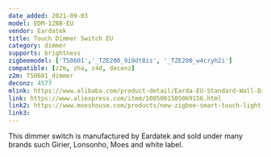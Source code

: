 ```yaml
---
date_added: 2021-09-03
model: EDM-1ZBB-EU
vendor: Eardatek
title: Touch Dimmer Switch EU
category: dimmer
supports: brightness
zigbeemodel: ['TS0601','_TZE200_9i9dt8is', '_TZE200_w4cryh2i']
compatible: [z2m, zha, z4d, deconz]
z2m: TS0601_dimmer
deconz: 4577
mlink: https://www.alibaba.com/product-detail/Earda-EU-Standard-Wall-Dimmer-Electric_1600092367445.html
link: https://www.aliexpress.com/item/1005001505069156.html
link2: https://www.moeshouse.com/products/new-zigbee-smart-touch-light-dimmer-switch-timer-brightness-memory-eu
link3: 
---
```

This dimmer switch is manufactured by Eardatek and sold under many brands such Girier, Lonsonho, Moes and white label. 
